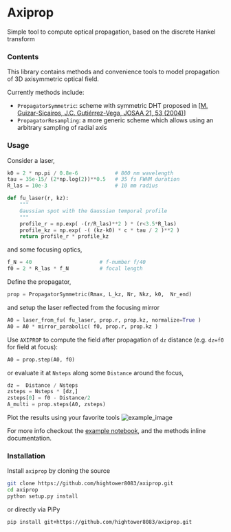 # Axiprop
Simple tool to compute optical propagation, based on the discrete 
Hankel transform

### Contents

This library contains methods and convenience tools to model propagation of 3D axisymmetric optical
field. 

Currently methods include:
- `PropagatorSymmetric`: scheme with symmetric DHT proposed in  [[M. Guizar-Sicairos, 
J.C. Gutiérrez-Vega, JOSAA 21, 53 (2004)](https://doi.org/10.1364/JOSAA.21.000053)]
- `PropagatorResampling`: a more generic scheme which allows using an arbitrary
sampling of radial axis


### Usage

Consider a laser,
```python 
k0 = 2 * np.pi / 0.8e-6            # 800 nm wavelength
tau = 35e-15/ (2*np.log(2))**0.5   # 35 fs FWHM duration
R_las = 10e-3                      # 10 mm radius

def fu_laser(r, kz):
    """
    Gaussian spot with the Gaussian temporal profile
    """
    profile_r = np.exp( -(r/R_las)**2 ) * (r<3.5*R_las)
    profile_kz = np.exp( -( (kz-k0) * c * tau / 2 )**2 )
    return profile_r * profile_kz
```

and some focusing optics,
```python
f_N = 40                      # f-number f/40 
f0 = 2 * R_las * f_N          # focal length
```

Define the propagator,
```python
prop = PropagatorSymmetric(Rmax, L_kz, Nr, Nkz, k0,  Nr_end)
```
and setup the laser reflected from the focusing mirror
```python
A0 = laser_from_fu( fu_laser, prop.r, prop.kz, normalize=True )
A0 = A0 * mirror_parabolic( f0, prop.r, prop.kz )
```

Use `AXIPROP` to compute the field after propagation of `dz` distance (e.g. `dz=f0` for field at focus):
```python
A0 = prop.step(A0, f0)
```
or evaluate it at `Nsteps` along some `Distance` around the focus,
```python
dz =  Distance / Nsteps
zsteps = Nsteps * [dz,]
zsteps[0] = f0 - Distance/2
A_multi = prop.steps(A0, zsteps)
```

Plot the results using your favorite tools 
![example_image](https://github.com/hightower8083/axiprop/blob/main/examples/example_figure.jpg)

For more info checkout the [example notebook](https://github.com/hightower8083/axiprop/blob/main/examples/example.ipynb), and the methods inline documentation.

### Installation

Install `axiprop` by cloning the source 
```bash
git clone https://github.com/hightower8083/axiprop.git
cd axiprop
python setup.py install
```
or directly via PiPy
```bash
pip install git+https://github.com/hightower8083/axiprop.git
```
